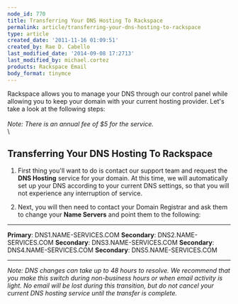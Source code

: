 ```yaml
---
node_id: 770
title: Transferring Your DNS Hosting To Rackspace
permalink: article/transferring-your-dns-hosting-to-rackspace
type: article
created_date: '2011-11-16 01:09:51'
created_by: Rae D. Cabello
last_modified_date: '2014-09-08 17:2713'
last_modified_by: michael.cortez
products: Rackspace Email
body_format: tinymce
---
```


Rackspace allows you to manage your DNS through our control panel while
allowing you to keep your domain with your current hosting provider.
Let's take a look at the following steps:\
\
 *Note: There is an annual fee of \$5 for the service.*\
\

Transferring Your DNS Hosting To Rackspace
------------------------------------------

1. First thing you'll want to do is contact our support team and
request the **DNS Hosting** service for your domain. At this time, we
will automatically set up your DNS according to your current DNS
settings, so that you will not experience any interruption of service.

2. Next, you will then need to contact your Domain Registrar and ask
them to change your **Name Servers** and point them to the following:

  ---------------- ------------------------
  **Primary**:     DNS1.NAME-SERVICES.COM
  **Secondary**:   DNS2.NAME-SERVICES.COM
  **Secondary**:   DNS3.NAME-SERVICES.COM
  **Secondary**:   DNS4.NAME-SERVICES.COM
  **Secondary**:   DNS5.NAME-SERVICES.COM
  ---------------- ------------------------

*Note:* *DNS changes can take up to 48 hours to resolve. We recommend
that you make this switch during non-business hours or when email
activity is light. No email will be lost during this transition, but do
not cancel your current DNS hosting service until the transfer is
complete.*

